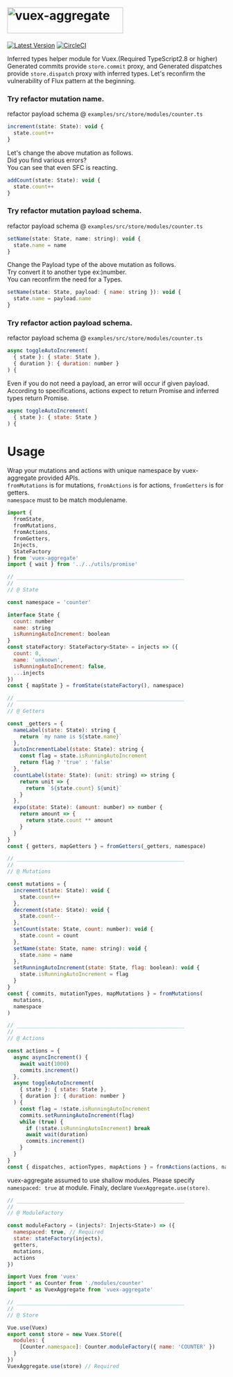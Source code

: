 # <img src='https://user-images.githubusercontent.com/22139818/43042404-e9fcf9ea-8db7-11e8-82ea-832cea6db527.png' width='267' height='60' alt='vuex-aggregate' />

[![Latest Version](https://img.shields.io/badge/npm-vuex_aggregate-C12127.svg)](https://www.npmjs.com/package/vuex-aggregate)
[![CircleCI](https://circleci.com/gh/takefumi-yoshii/vuex-aggregate.svg?style=svg)](https://circleci.com/gh/takefumi-yoshii/vuex-aggregate)

Inferred types helper module for Vuex.(Required TypeScript2.8 or higher) 
Generated commits provide `store.commit` proxy, and 
Generated dispatches provide `store.dispatch` proxy with inferred types. 
Let's reconfirm the vulnerability of Flux pattern at the beginning.

### Try refactor mutation name.

refactor payload schema @ `examples/src/store/modules/counter.ts`

```javascript
increment(state: State): void {
  state.count++
}
```
Let's change the above mutation as follows.  
Did you find various errors?  
You can see that even SFC is reacting.  

```javascript
addCount(state: State): void {
  state.count++
}
```

### Try refactor mutation payload schema.

refactor payload schema @ `examples/src/store/modules/counter.ts`

```javascript
setName(state: State, name: string): void {
  state.name = name
}
```
Change the Payload type of the above mutation as follows.  
Try convert it to another type ex:)number.  
You can reconfirm the need for a Types.  

```javascript
setName(state: State, payload: { name: string }): void {
  state.name = payload.name
}
```

### Try refactor action payload schema.

refactor payload schema @ `examples/src/store/modules/counter.ts`

```javascript
async toggleAutoIncrement(
  { state }: { state: State },
  { duration }: { duration: number }
) {
```
Even if you do not need a payload, an error will occur if given payload.  
According to specifications, actions expect to return Promise and inferred types return Promise.  

```javascript
async toggleAutoIncrement(
  { state }: { state: State }
) {
```


# Usage

Wrap your mutations and actions with unique namespace by vuex-aggregate provided APIs.  
`fromMutations` is for mutations, `fromActions` is for actions, `fromGetters` is for getters.  
`namespace` must to be match modulename.

```javascript
import {
  fromState,
  fromMutations,
  fromActions,
  fromGetters,
  Injects,
  StateFactory
} from 'vuex-aggregate'
import { wait } from '../../utils/promise'

// ______________________________________________________
//
// @ State

const namespace = 'counter'

interface State {
  count: number
  name: string
  isRunningAutoIncrement: boolean
}
const stateFactory: StateFactory<State> = injects => ({
  count: 0,
  name: 'unknown',
  isRunningAutoIncrement: false,
  ...injects
})
const { mapState } = fromState(stateFactory(), namespace)

// ______________________________________________________
//
// @ Getters

const _getters = {
  nameLabel(state: State): string {
    return `my name is ${state.name}`
  },
  autoIncrementLabel(state: State): string {
    const flag = state.isRunningAutoIncrement
    return flag ? 'true' : 'false'
  },
  countLabel(state: State): (unit: string) => string {
    return unit => {
      return `${state.count} ${unit}`
    }
  },
  expo(state: State): (amount: number) => number {
    return amount => {
      return state.count ** amount
    }
  }
}
const { getters, mapGetters } = fromGetters(_getters, namespace)

// ______________________________________________________
//
// @ Mutations

const mutations = {
  increment(state: State): void {
    state.count++
  },
  decrement(state: State): void {
    state.count--
  },
  setCount(state: State, count: number): void {
    state.count = count
  },
  setName(state: State, name: string): void {
    state.name = name
  },
  setRunningAutoIncrement(state: State, flag: boolean): void {
    state.isRunningAutoIncrement = flag
  }
}
const { commits, mutationTypes, mapMutations } = fromMutations(
  mutations,
  namespace
)

// ______________________________________________________
//
// @ Actions

const actions = {
  async asyncIncrement() {
    await wait(1000)
    commits.increment()
  },
  async toggleAutoIncrement(
    { state }: { state: State },
    { duration }: { duration: number }
  ) {
    const flag = !state.isRunningAutoIncrement
    commits.setRunningAutoIncrement(flag)
    while (true) {
      if (!state.isRunningAutoIncrement) break
      await wait(duration)
      commits.increment()
    }
  }
}
const { dispatches, actionTypes, mapActions } = fromActions(actions, namespace)
```
vuex-aggregate assumed to use shallow modules.
Please specify `namespaced: true` at module.
Finaly, declare `VuexAggregate.use(store)`.

```javascript
// ______________________________________________________
//
// @ ModuleFactory

const moduleFactory = (injects?: Injects<State>) => ({
  namespaced: true, // Required
  state: stateFactory(injects),
  getters,
  mutations,
  actions
})
```
```javascript
import Vuex from 'vuex'
import * as Counter from './modules/counter'
import * as VuexAggregate from 'vuex-aggregate'

// ______________________________________________________
//
// @ Store

Vue.use(Vuex)
export const store = new Vuex.Store({
  modules: {
    [Counter.namespace]: Counter.moduleFactory({ name: 'COUNTER' })
  }
})
VuexAggregate.use(store) // Required

```
